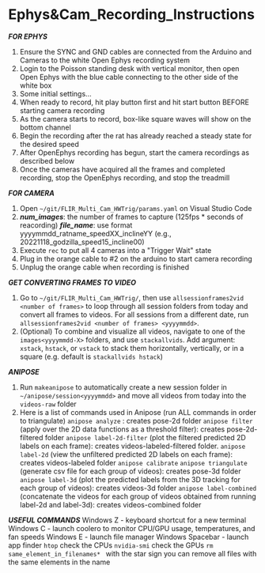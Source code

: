 # Ephys&Cam_Recording_Instructions
***FOR EPHYS***
1. Ensure the SYNC and GND cables are connected from the Arduino and Cameras to the white Open Ephys recording system
2. Login to the Poisson standing desk with vertical monitor, then open Open Ephys with the blue cable connecting to the other side of the white box
3. Some initial settings...
4. When ready to record, hit play button first and hit start button BEFORE starting camera recording
5. As the camera starts to record, box-like square waves will show on the bottom channel
6. Begin the recording after the rat has already reached a steady state for the desired speed
7. After OpenEphys recording has begun, start the camera recordings as described below
8. Once the cameras have acquired all the frames and completed recording, stop the OpenEphys recording, and stop the treadmill

***FOR CAMERA***
1. Open `~/git/FLIR_Multi_Cam_HWTrig/params.yaml` on Visual Studio Code
2. ***num_images***: the number of frames to capture (125fps * seconds of reacording)
   ***file_name***: use format yyyymmdd_ratname_speedXX_inclineYY (e.g., 20221118_godzilla_speed15_incline00)
3. Execute `rec` to put all 4 cameras into a "Trigger Wait" state
4. Plug in the orange cable to #2 on the arduino to start camera recording
5. Unplug the orange cable when recording is finished 

***GET CONVERTING FRAMES TO VIDEO***
1. Go to `~/git/FLIR_Multi_Cam_HWTrig/`, then use `allsessionframes2vid <number of frames>` to loop through all session folders from today and convert all frames to videos. For all sessions from a different date, run `allsessionframes2vid <number of frames> <yyyymmdd>`.
2. (Optional) To combine and visualize all videos, navigate to one of the `images<yyyymmdd-X>` folders, and use `stackallvids`. Add argument: `xstack`, `hstack`, or `vstack` to stack them horizontally, vertically, or in a square (e.g. default is `stackallvids hstack`)

***ANIPOSE***
1. Run `makeanipose` to automatically create a new session folder in `~/anipose/session<yyyymmdd>` and move all videos from today into the `videos-raw` folder
2. Here is a list of commands used in Anipose (run ALL commands in order to triangulate)
      `anipose analyze` : creates pose-2d folder
      `anipose filter` (apply over the 2D data functions as a threshold filter): creates pose-2d-filtered folder
      `anipose label-2d-filter` (plot the filtered predicted 2D labels on each frame): creates videos-labeled-filtered folder.
      `anipose label-2d` (view the unfiltered predicted 2D labels on each frame): creates videos-labeled folder
      `anipose calibrate`
      `anipose triangulate` (generate csv file for each group of videos): creates pose-3d folder
      `anipose label-3d` (plot the predicted labels from the 3D tracking for each group of videos): creates videos-3d folder
      `anipose label-combined` (concatenate the videos for each group of videos obtained from running label-2d and label-3d): creates videos-combined folder


***USEFUL COMMANDS***
Windows Z - keyboard shortcut for a new terminal
Windows C - launch coolero to monitor CPU/GPU usage, temperatures, and fan speeds
Windows E - launch file manager
Windows Spacebar - launch app finder
`htop` check the CPUs
`nvidia-smi` check the GPUs
`rm same_element_in_filenames* ` with the star sign you can remove all files with the same elements in the name